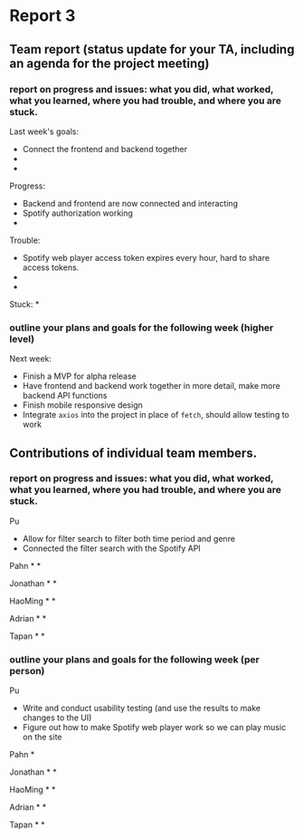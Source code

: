 # Report 3

## Team report (status update for your TA, including an agenda for the project meeting)

### report on progress and issues: what you did, what worked, what you learned, where you had trouble, and where you are stuck.

Last week's goals:
 * Connect the frontend and backend together
 *
 *

Progress:
 * Backend and frontend are now connected and interacting
 * Spotify authorization working
 * 

Trouble:
 * Spotify web player access token expires every hour, hard to share access tokens.
 * 
 *

Stuck:
 *

### outline your plans and goals for the following week (higher level)

Next week:
 * Finish a MVP for alpha release
 * Have frontend and backend work together in more detail, make more backend API functions
 * Finish mobile responsive design
 * Integrate `axios` into the project in place of `fetch`, should allow testing to work


## Contributions of individual team members.

### report on progress and issues: what you did, what worked, what you learned, where you had trouble, and where you are stuck.

Pu
 * Allow for filter search to filter both time period and genre
 * Connected the filter search with the Spotify API
 

Pahn
 *
 *

Jonathan
 *
 *

HaoMing
 *
 *

Adrian
 *
 *

Tapan
 * 
 *

### outline your plans and goals for the following week (per person)

Pu
 * Write and conduct usability testing (and use the results to make changes to the UI)
 * Figure out how to make Spotify web player work so we can play music on the site

Pahn
 * 

Jonathan
 * 
 * 

HaoMing
 * 
 * 

Adrian
 *
 *

Tapan
 * 
 *

